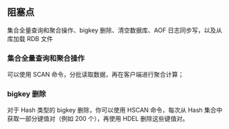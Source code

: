 ## 阻塞点

集合全量查询和聚合操作、bigkey 删除、清空数据库、AOF 日志同步写，以及从库加载 RDB 文件

### 集合全量查询和聚合操作

可以使用 SCAN 命令，分批读取数据，再在客户端进行聚合计算；

### bigkey 删除

对于 Hash 类型的 bigkey 删除，你可以使用 HSCAN 命令，每次从 Hash 集合中获取一部分键值对（例如 200 个），再使用 HDEL 删除这些键值对。